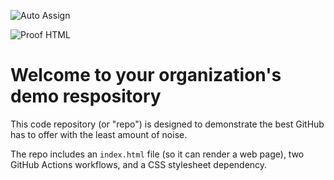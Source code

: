 ![Auto Assign](https://github.com/Skunkworks-Academy/demo-repository/actions/workflows/auto-assign.yml/badge.svg)

![Proof HTML](https://github.com/Skunkworks-Academy/demo-repository/actions/workflows/proof-html.yml/badge.svg)

# Welcome to your organization's demo respository
This code repository (or "repo") is designed to demonstrate the best GitHub has to offer with the least amount of noise.

The repo includes an `index.html` file (so it can render a web page), two GitHub Actions workflows, and a CSS stylesheet dependency.
